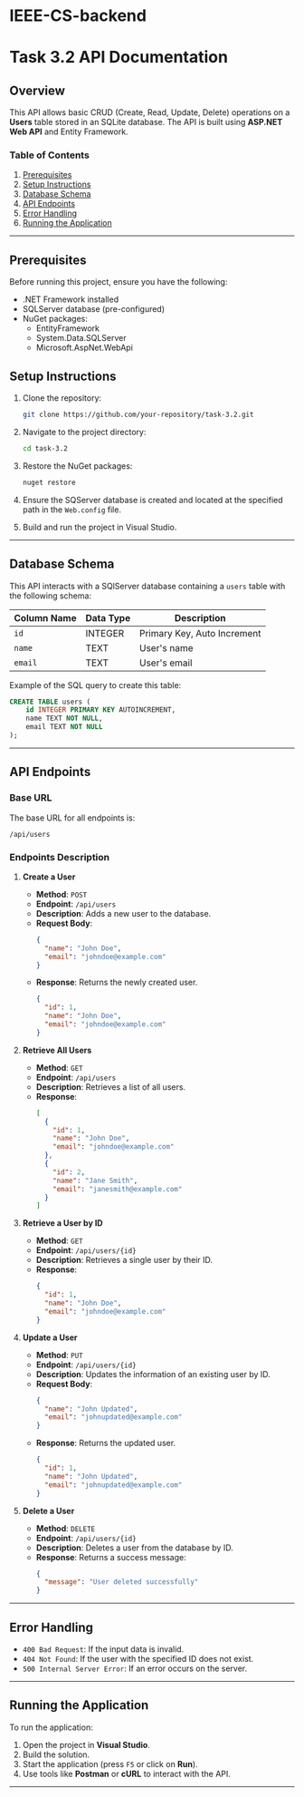 # IEEE-CS-backend

# Task 3.2 API Documentation

## Overview

This API allows basic CRUD (Create, Read, Update, Delete) operations on a **Users** table stored in an SQLite database. The API is built using **ASP.NET Web API** and Entity Framework.

### Table of Contents
1. [Prerequisites](#prerequisites)
2. [Setup Instructions](#setup-instructions)
3. [Database Schema](#database-schema)
4. [API Endpoints](#api-endpoints)
5. [Error Handling](#error-handling)
6. [Running the Application](#running-the-application)

---

## Prerequisites

Before running this project, ensure you have the following:
- .NET Framework installed
- SQLServer database (pre-configured)
- NuGet packages:
  - EntityFramework
  - System.Data.SQLServer
  - Microsoft.AspNet.WebApi

## Setup Instructions

1. Clone the repository:
   ```bash
   git clone https://github.com/your-repository/task-3.2.git
   ```

2. Navigate to the project directory:
   ```bash
   cd task-3.2
   ```

3. Restore the NuGet packages:
   ```bash
   nuget restore
   ```

4. Ensure the SQServer database is created and located at the specified path in the `Web.config` file.

5. Build and run the project in Visual Studio.

---

## Database Schema

This API interacts with a SQlServer database containing a `users` table with the following schema:

| Column Name | Data Type | Description          |
|-------------|------------|----------------------|
| `id`        | INTEGER    | Primary Key, Auto Increment |
| `name`      | TEXT       | User's name          |
| `email`     | TEXT       | User's email         |

Example of the SQL query to create this table:
```sql
CREATE TABLE users (
    id INTEGER PRIMARY KEY AUTOINCREMENT,
    name TEXT NOT NULL,
    email TEXT NOT NULL
);
```

---

## API Endpoints

### Base URL
The base URL for all endpoints is:
```
/api/users
```

### Endpoints Description

1. **Create a User**
   - **Method**: `POST`
   - **Endpoint**: `/api/users`
   - **Description**: Adds a new user to the database.
   - **Request Body**:
     ```json
     {
       "name": "John Doe",
       "email": "johndoe@example.com"
     }
     ```
   - **Response**: Returns the newly created user.
     ```json
     {
       "id": 1,
       "name": "John Doe",
       "email": "johndoe@example.com"
     }
     ```

2. **Retrieve All Users**
   - **Method**: `GET`
   - **Endpoint**: `/api/users`
   - **Description**: Retrieves a list of all users.
   - **Response**:
     ```json
     [
       {
         "id": 1,
         "name": "John Doe",
         "email": "johndoe@example.com"
       },
       {
         "id": 2,
         "name": "Jane Smith",
         "email": "janesmith@example.com"
       }
     ]
     ```

3. **Retrieve a User by ID**
   - **Method**: `GET`
   - **Endpoint**: `/api/users/{id}`
   - **Description**: Retrieves a single user by their ID.
   - **Response**:
     ```json
     {
       "id": 1,
       "name": "John Doe",
       "email": "johndoe@example.com"
     }
     ```

4. **Update a User**
   - **Method**: `PUT`
   - **Endpoint**: `/api/users/{id}`
   - **Description**: Updates the information of an existing user by ID.
   - **Request Body**:
     ```json
     {
       "name": "John Updated",
       "email": "johnupdated@example.com"
     }
     ```
   - **Response**: Returns the updated user.
     ```json
     {
       "id": 1,
       "name": "John Updated",
       "email": "johnupdated@example.com"
     }
     ```

5. **Delete a User**
   - **Method**: `DELETE`
   - **Endpoint**: `/api/users/{id}`
   - **Description**: Deletes a user from the database by ID.
   - **Response**: Returns a success message:
     ```json
     {
       "message": "User deleted successfully"
     }
     ```

---

## Error Handling
- `400 Bad Request`: If the input data is invalid.
- `404 Not Found`: If the user with the specified ID does not exist.
- `500 Internal Server Error`: If an error occurs on the server.
---

## Running the Application

To run the application:
1. Open the project in **Visual Studio**.
2. Build the solution.
3. Start the application (press `F5` or click on **Run**).
4. Use tools like **Postman** or **cURL** to interact with the API.
---
